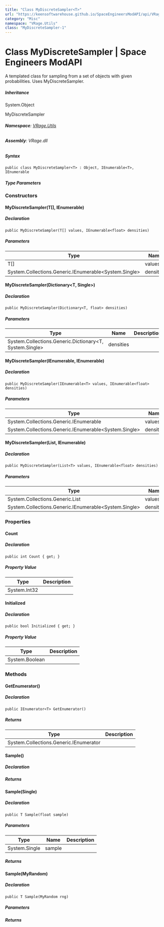 ```yaml
---
title: "Class MyDiscreteSampler<T>"
url: "https://keensoftwarehouse.github.io/SpaceEngineersModAPI/api/VRage.Utils.MyDiscreteSampler-1.html"
category: "Misc"
namespace: "VRage.Utils"
class: "MyDiscreteSampler-1"
---
```


# Class MyDiscreteSampler<T> | Space Engineers ModAPI

A templated class for sampling from a set of objects with given probabilities. Uses MyDiscreteSampler.

##### Inheritance

System.Object

MyDiscreteSampler<T>

###### **Namespace**: [VRage.Utils](https://keensoftwarehouse.github.io/SpaceEngineersModAPI/api/VRage.Utils.html)

###### **Assembly**: VRage.dll

##### Syntax

```
public class MyDiscreteSampler<T> : Object, IEnumerable<T>, IEnumerable
```

##### Type Parameters

### [](#constructors)Constructors

#### [](#VRage_Utils_MyDiscreteSampler_1__ctor__0___System_Collections_Generic_IEnumerable_System_Single__)MyDiscreteSampler(T\[\], IEnumerable<Single>)

##### Declaration

```
public MyDiscreteSampler(T[] values, IEnumerable<float> densities)
```

##### Parameters

| Type | Name | Description |
| --- | --- | --- |
| T\[\] | values |     |
| System.Collections.Generic.IEnumerable<System.Single\> | densities |     |

#### [](#VRage_Utils_MyDiscreteSampler_1__ctor_System_Collections_Generic_Dictionary__0_System_Single__)MyDiscreteSampler(Dictionary<T, Single>)

##### Declaration

```
public MyDiscreteSampler(Dictionary<T, float> densities)
```

##### Parameters

| Type | Name | Description |
| --- | --- | --- |
| System.Collections.Generic.Dictionary<T, System.Single\> | densities |     |

#### [](#VRage_Utils_MyDiscreteSampler_1__ctor_System_Collections_Generic_IEnumerable__0__System_Collections_Generic_IEnumerable_System_Single__)MyDiscreteSampler(IEnumerable<T>, IEnumerable<Single>)

##### Declaration

```
public MyDiscreteSampler(IEnumerable<T> values, IEnumerable<float> densities)
```

##### Parameters

| Type | Name | Description |
| --- | --- | --- |
| System.Collections.Generic.IEnumerable<T> | values |     |
| System.Collections.Generic.IEnumerable<System.Single\> | densities |     |

#### [](#VRage_Utils_MyDiscreteSampler_1__ctor_System_Collections_Generic_List__0__System_Collections_Generic_IEnumerable_System_Single__)MyDiscreteSampler(List<T>, IEnumerable<Single>)

##### Declaration

```
public MyDiscreteSampler(List<T> values, IEnumerable<float> densities)
```

##### Parameters

| Type | Name | Description |
| --- | --- | --- |
| System.Collections.Generic.List<T> | values |     |
| System.Collections.Generic.IEnumerable<System.Single\> | densities |     |

### [](#properties)Properties

#### [](#VRage_Utils_MyDiscreteSampler_1_Count)Count

##### Declaration

```
public int Count { get; }
```

##### Property Value

| Type | Description |
| --- | --- |
| System.Int32 |     |

#### [](#VRage_Utils_MyDiscreteSampler_1_Initialized)Initialized

##### Declaration

```
public bool Initialized { get; }
```

##### Property Value

| Type | Description |
| --- | --- |
| System.Boolean |     |

### [](#methods)Methods

#### [](#VRage_Utils_MyDiscreteSampler_1_GetEnumerator)GetEnumerator()

##### Declaration

```
public IEnumerator<T> GetEnumerator()
```

##### Returns

| Type | Description |
| --- | --- |
| System.Collections.Generic.IEnumerator<T> |     |

#### [](#VRage_Utils_MyDiscreteSampler_1_Sample)Sample()

##### Declaration

##### Returns

#### [](#VRage_Utils_MyDiscreteSampler_1_Sample_System_Single_)Sample(Single)

##### Declaration

```
public T Sample(float sample)
```

##### Parameters

| Type | Name | Description |
| --- | --- | --- |
| System.Single | sample |     |

##### Returns

#### [](#VRage_Utils_MyDiscreteSampler_1_Sample_VRage_Library_Utils_MyRandom_)Sample(MyRandom)

##### Declaration

```
public T Sample(MyRandom rng)
```

##### Parameters

##### Returns